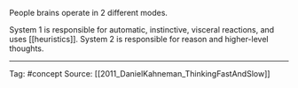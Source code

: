 People brains operate in 2 different modes.

System 1 is responsible for automatic, instinctive, visceral reactions, and uses [[heuristics]].
System 2 is responsible for reason and higher-level thoughts.

_______________________
Tag: #concept 
Source: [[2011_DanielKahneman_ThinkingFastAndSlow]]